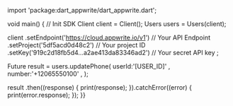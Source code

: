 import 'package:dart_appwrite/dart_appwrite.dart';

void main() { // Init SDK
  Client client = Client();
  Users users = Users(client);

  client
    .setEndpoint('https://cloud.appwrite.io/v1') // Your API Endpoint
    .setProject('5df5acd0d48c2') // Your project ID
    .setKey('919c2d18fb5d4...a2ae413da83346ad2') // Your secret API key
  ;

  Future result = users.updatePhone(
    userId:'[USER_ID]' ,
    number:'+12065550100' ,
  );

  result
    .then((response) {
      print(response);
    }).catchError((error) {
      print(error.response);
  });
}}